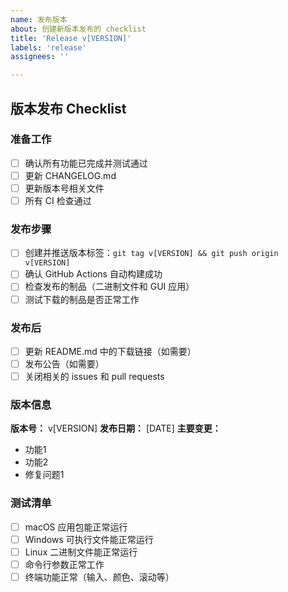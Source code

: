 ```yaml
---
name: 发布版本
about: 创建新版本发布的 checklist
title: 'Release v[VERSION]'
labels: 'release'
assignees: ''

---
```


## 版本发布 Checklist

### 准备工作
- [ ] 确认所有功能已完成并测试通过
- [ ] 更新 CHANGELOG.md
- [ ] 更新版本号相关文件
- [ ] 所有 CI 检查通过

### 发布步骤
- [ ] 创建并推送版本标签：`git tag v[VERSION] && git push origin v[VERSION]`
- [ ] 确认 GitHub Actions 自动构建成功
- [ ] 检查发布的制品（二进制文件和 GUI 应用）
- [ ] 测试下载的制品是否正常工作

### 发布后
- [ ] 更新 README.md 中的下载链接（如需要）
- [ ] 发布公告（如需要）
- [ ] 关闭相关的 issues 和 pull requests

### 版本信息
**版本号：** v[VERSION]
**发布日期：** [DATE]
**主要变更：**
- 功能1
- 功能2
- 修复问题1

### 测试清单
- [ ] macOS 应用包能正常运行
- [ ] Windows 可执行文件能正常运行
- [ ] Linux 二进制文件能正常运行
- [ ] 命令行参数正常工作
- [ ] 终端功能正常（输入、颜色、滚动等）

